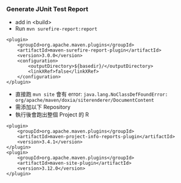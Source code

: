 ### Generate JUnit Test Report
- add in &lt;build&gt;
- Run `mvn surefire-report:report`
```
<plugin>
    <groupId>org.apache.maven.plugins</groupId>
    <artifactId>maven-surefire-report-plugin</artifactId>
    <version>3.0.0</version>
    <configuration>
        <outputDirectory>${basedir}/</outputDirectory>
        <linkXRef>false</linkXRef>
    </configuration>
</plugin>
```
- 直接跑 `mvn site` 會有 error: `java.lang.NoClassDefFoundError: org/apache/maven/doxia/siterenderer/DocumentContent`
- 需添加以下 Repository
- 執行後會跑出整個 Project 的 R
```
<plugin>
    <groupId>org.apache.maven.plugins</groupId>
    <artifactId>maven-project-info-reports-plugin</artifactId>
    <version>3.4.1</version>
</plugin>
<plugin>
    <groupId>org.apache.maven.plugins</groupId>
    <artifactId>maven-site-plugin</artifactId>
    <version>3.12.0</version>
</plugin>
```
